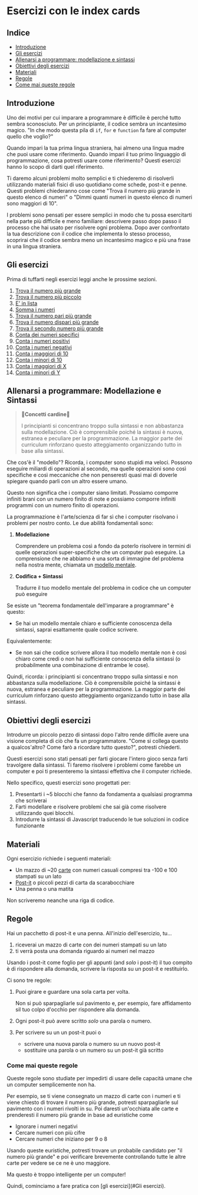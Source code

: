 # Esercizi con le index cards

## Indice <!-- omit in toc -->

- [Introduzione](#introduzione)
- [Gli esercizi](#gli-esercizi)
- [Allenarsi a programmare: modellazione e sintassi](#allenarsi-a-programmare:-modellazione-e-sintassi)
- [Obiettivi degli esercizi](#obiettivi-degli-esercizi)
- [Materiali](#materiali)
- [Regole](#regole)
- [Come mai queste regole](#come-mai-queste-regole)

## Introduzione

Uno dei motivi per cui imparare a programmare è difficile è perché tutto sembra sconosciuto. Per un principiante, il codice sembra un incantesimo magico. "In che modo questa pila di `if`, `for` e `function` fa fare al computer quello che voglio?"

Quando impari la tua prima lingua straniera, hai almeno una lingua madre che puoi usare come riferimento. Quando impari il tuo primo linguaggio di programmazione, cosa potresti usare come riferimento? Questi esercizi hanno lo scopo di darti quel riferimento.

Ti daremo alcuni problemi molto semplici e ti chiederemo di risolverli utilizzando materiali fisici di uso quotidiano come schede, post-it e penne. Questi problemi chiederanno cose come "Trova il numero più grande in questo elenco di numeri" o "Dimmi quanti numeri in questo elenco di numeri sono maggiori di 10".

I problemi sono pensati per essere semplici in modo che tu possa esercitarti nella parte più difficile e meno familiare: descrivere passo dopo passo il processo che hai usato per risolvere ogni problema. Dopo aver confrontato la tua descrizione con il codice che implementa lo stesso processo, scoprirai che il codice sembra meno un incantesimo magico e più una frase in una lingua straniera.

## Gli esercizi

Prima di tuffarti negli esercizi leggi anche le prossime sezioni.

1. [Trova il numero più grande](exercises/find-largest-number)
1. [Trova il numero più piccolo](exercises/find-smallest-number)
1. [E' in lista](exercises/is-in-list)
1. [Somma i numeri](exercises/add-numbers)
1. [Trova il numero pari più grande](exercises/find-largest-even-number)
1. [Trova il numero dispari più grande](exercises/find-largest-odd-number)
1. [Trova il secondo numero più grande](exercises/find-second-largest-number)
1. [Conta dei numeri specifici](exercises/count-number)
1. [Conta i numeri positivi](exercises/count-positive-numbers)
1. [Conta i numeri negativi](exercises/count-negative-numbers)
1. [Conta i maggiori di 10](exercises/count-larger-than-ten)
1. [Conta i minori di 10](exercises/count-smaller-than-ten)
1. [Conta i maggiori di X](exercises/count-larger-than)
1. [Conta i minori di Y](exercises/count-smaller-than)

## Allenarsi a programmare: Modellazione e Sintassi

> 🚨**Concetti cardine**🚨
>
> I principianti si concentrano troppo sulla sintassi e non abbastanza sulla modellazione. Ciò è comprensibile poiché la sintassi è nuova, estranea e peculiare per la programmazione. La maggior parte dei curriculum rinforzano questo atteggiamento organizzando tutto in base alla sintassi.

Che cos'è il "modello"? Ricorda, i computer sono stupidi ma veloci. Possono eseguire miliardi di operazioni al secondo, ma quelle operazioni sono così specifiche e così meccaniche che non penseresti quasi mai di doverle spiegare quando parli con un altro essere umano.

Questo non significa che i computer siano limitati. Possiamo comporre infiniti brani con un numero finito di note e possiamo comporre infiniti programmi con un numero finito di operazioni.

La programmazione è l'arte/scienza di far sì che i computer risolvano i problemi per nostro conto. Le due abilità fondamentali sono:

1. **Modellazione**

   Comprendere un problema così a fondo da poterlo risolvere in termini di quelle operazioni super-specifiche che un computer può eseguire. La comprensione che ne abbiamo è una sorta di immagine del problema nella nostra mente, chiamata un [modello mentale][wiki-mental-model].

1. **Codifica + Sintassi**

   Tradurre il tuo modello mentale del problema in codice che un computer può eseguire

Se esiste un "teorema fondamentale dell'imparare a programmare" è questo:

- Se hai un modello mentale chiaro e sufficiente conoscenza della sintassi, saprai esattamente quale codice scrivere.

Equivalentemente:

- Se non sai che codice scrivere allora il tuo modello mentale non è così chiaro come credi o non hai sufficiente conoscenza della sintassi (o probabilmente una combinazione di entrambe le cose).

Quindi, ricorda: i principianti si concentrano troppo sulla sintassi e non abbastanza sulla modellazione. Ciò è comprensibile poiché la sintassi è nuova, estranea e peculiare per la programmazione. La maggior parte dei curriculum rinforzano questo atteggiamento organizzando tutto in base alla sintassi.

## Obiettivi degli esercizi

Introdurre un piccolo pezzo di sintassi dopo l'altro rende difficile avere una visione completa di ciò che fa un programmatore. "Come si collega questo a qualcos'altro? Come farò a ricordare tutto questo?", potresti chiederti.

Questi esercizi sono stati pensati per farti giocare l'intero gioco senza farti travolgere dalla sintassi. Ti faremo risolvere i problemi come farebbe un computer e poi ti presenteremo la sintassi effettiva che il computer richiede.

Nello specifico, questi esercizi sono progettati per:

1. Presentarti i ~5 blocchi che fanno da fondamenta a qualsiasi programma che scriverai
1. Farti modellare e risolvere problemi che sai già come risolvere utilizzando quei blocchi.
1. Introdurre la sintassi di Javascript traducendo le tue soluzioni in codice funzionante

## Materiali

Ogni esercizio richiede i seguenti materiali:

- Un mazzo di ~20 [carte][wiki-index-cards] con numeri casuali compresi tra -100 e 100 stampati su un lato
- [Post-it][wiki-sticky-notes] o piccoli pezzi di carta da scarabocchiare
- Una penna o una matita

Non scriveremo neanche una riga di codice.

## Regole

Hai un pacchetto di post-it e una penna. All'inizio dell'esercizio, tu...

1. riceverai un mazzo di carte con dei numeri stampati su un lato
1. ti verrà posta una domanda riguardo ai numeri nel mazzo

Usando i post-it come foglio per gli appunti (and _solo_ i post-it) il tuo compito è di rispondere alla domanda, scrivere la risposta su un post-it e restituirlo.

Ci sono tre regole:

1. Puoi girare e guardare una sola carta per volta.

   Non si può sparpagliarle sul pavimento e, per esempio, fare affidamento sil tuo colpo d'occhio per rispondere alla domanda.

1. Ogni post-it può avere scritto _solo_ una parola o numero.
1. Per scrivere su un un post-it puoi o
   - scrivere una nuova parola o numero su un nuovo post-it
   - sostituire una parola o un numero su un post-it già scritto

### Come mai queste regole

Queste regole sono studiate per impedirti di usare delle capacità umane che un computer semplicemente non ha.

Per esempio, se ti viene consegnato un mazzo di carte con i numeri e ti viene chiesto di trovare il numero più grande, potresti sparpagliarle sul pavimento con i numeri rivolti in su. Poi daresti un'occhiata alle carte e prenderesti il numero più grande in base ad euristiche come

- Ignorare i numeri negativi
- Cercare numeri con più cifre
- Cercare numeri che iniziano per 9 o 8

Usando queste euristiche, potresti trovare un probabile candidato per "il numero più grande" e poi verificare brevemente controllando tutte le altre carte per vedere se ce ne è uno maggiore.

Ma questo è troppo intelligente per un computer!

Quindi, cominciamo a fare pratica con [gli esercizi](#Gli esercizi).

[wiki-mental-model]: https://en.wikipedia.org/wiki/Mental_model
[wiki-index-cards]: https://en.wikipedia.org/wiki/Index_card
[wiki-sticky-notes]: https://en.wikipedia.org/wiki/Post-it_Note

